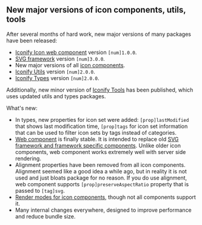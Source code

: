 ## New major versions of icon components, utils, tools

After several months of hard work, new major versions of many packages have been released:

-   [Iconify Icon web component](/docs/iconify-icon/index.md) version `[num]1.0.0`.
-   [SVG framework](/docs/icon-components/svg-framework/index.md) version `[num]3.0.0`.
-   New major versions of all [icon components](/docs/icon-components/index.md).
-   [Iconify Utils](/docs/libraries/utils/index.md) version `[num]2.0.0`.
-   [Iconify Types](/docs/types/index.md) version `[num]2.0.0`.

Additionally, new minor version of [Iconify Tools](/docs/libraries/tools/index.md) has been published, which uses updated utils and types packages.

What's new:

-   In types, new properties for icon set were added: `[prop]lastModified` that shows last modification time, `[prop]tags` for icon set information that can be used to filter icon sets by tags instead of categories.
-   [Web component](/docs/iconify-icon/index.md) is finally stable. It is intended to replace old [SVG framework and framework specific components](/docs/icon-components/index.md). Unlike older icon components, web component works extremely well with server side rendering.
-   Alignment properties have been removed from all icon components. Alignment seemed like a good idea a while ago, but in reality it is not used and just bloats package for no reason. If you do use alignment, web component supports `[prop]preserveAspectRatio` property that is passed to `[tag]svg`.
-   [Render modes for icon components](/docs/iconify-icon/modes.md), though not all components support it.
-   Many internal changes everywhere, designed to improve performance and reduce bundle size.
